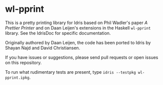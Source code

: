 # wl-pprint

This is a pretty printing library for Idris based on Phil Wadler's paper _A Prettier Printer_ and on Daan Leijen's extensions in the Haskell `wl-pprint` library. See the IdrisDoc for specific documentation.

Originally authored by Daan Leijen, the code has been ported to Idris by Shayan Najd and David Christiansen.

If you have issues or suggestions, please send pull requests or open issues on this repository.

To run what rudimentary tests are present, type `idris --testpkg wl-pprint.ipkg`.

